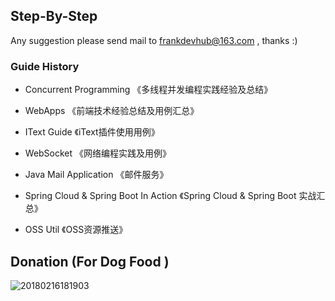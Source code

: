 ## Step-By-Step
Any suggestion please send mail to frankdevhub@163.com , thanks :)

### Guide History

* Concurrent Programming 《多线程并发编程实践经验及总结》

* WebApps 《前端技术经验总结及用例汇总》

* IText Guide 《iText插件使用用例》

* WebSocket 《网络编程实践及用例》

* Java Mail Application 《邮件服务》

* Spring Cloud & Spring Boot In Action 《Spring Cloud & Spring Boot 实战汇总》

* OSS Util 《OSS资源推送》

## Donation (For Dog Food )

![20180216181903](https://user-images.githubusercontent.com/29160332/36303136-0337b14e-1346-11e8-984f-ef25c4f34797.png)
